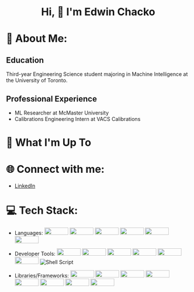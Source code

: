 <h1 align="center">Hi, 👋 I'm Edwin Chacko</h1>


# 💫 About Me:

## Education
Third-year Engineering Science student majoring in Machine Intelligence at the University of Toronto.

## Professional Experience 
- ML Researcher at McMaster University
- Calibrations Engineering Intern at VACS Calibrations

# 🚀 What I'm Up To



# 🌐 Connect with me:

- [LinkedIn](https://www.linkedin.com/in/edwin-chacko)
<!-- - [Portfolio Website](https://edwinchacko.netlify.app) -->

# 💻 Tech Stack:

- Languages:
            <img src='https://img.shields.io/badge/Python-306998?logo=Python&logoColor=FFD43B' width="65" height="20" />
            <img src="https://img.shields.io/badge/C++-00599C?logo=cplusplus&logoColor=FFFFFF" width="65" height="20" />
            <img src="https://img.shields.io/badge/C-00599C?logo=c&logoColor=FFFFFF" width="65" height="20" />
            <img src='https://img.shields.io/badge/cuda-000000.svg?style=for-the-badge&logo=nVIDIA&logoColor=green' width="65" height="20" />
            <img src='https://img.shields.io/badge/Javascript-323330?logo=javascript' width="65" height="20" />
            <img src='https://img.shields.io/badge/CSS-1572B6?logo=CSS3&logoColor=white' width="65" height="20" />


- Developer Tools:
            <img src='https://img.shields.io/badge/Ubuntu-E95420?style=for-the-badge&logo=ubuntu&logoColor=white' width="65" height="20" />
            <img src='https://img.shields.io/badge/docker-%230db7ed.svg?style=for-the-badge&logo=docker&logoColor=white' width="65" height="20" />
            <img src="https://img.shields.io/badge/MongoDB-47A248?logo=mongodb&logoColor=FFFFFF" width="65" height="20" />
            <img src="https://img.shields.io/badge/Postman-FF6C37?logo=postman&logoColor=white" width="65" height="20" />
            <img src='https://img.shields.io/badge/Git-F05032?logo=git&logoColor=white' width="65" height="20" />
            <img src='[https://img.shields.io/badge/PowerShell-5391FE?logo=powershell&logoColor=white](https://img.shields.io/badge/shell_script-%23121011.svg?style=for-the-badge&logo=gnu-bash&logoColor=white)' width="65" height="20" />
![Shell Script](https://img.shields.io/badge/shell_script-%23121011.svg?style=for-the-badge&logo=gnu-bash&logoColor=white)


- Libraries/Frameworks:
            <img src="https://img.shields.io/badge/TensorFlow-%23FF6F00.svg?style=for-the-badge&logo=TensorFlow&logoColor=white" width="65" height="20" />
            <img src='https://img.shields.io/badge/PyTorch-%23EE4C2C.svg?style=for-the-badge&logo=PyTorch&logoColor=white' width="65" height="20" />
            <img src='https://img.shields.io/badge/numpy-%23013243.svg?style=for-the-badge&logo=numpy&logoColor=white' width="65" height="20" />
            <img src='https://img.shields.io/badge/Keras-%23D00000.svg?style=for-the-badge&logo=Keras&logoColor=white)' width="65" height="20" />
            <img src='https://img.shields.io/badge/scikit--learn-%23F7931E.svg?style=for-the-badge&logo=scikit-learn&logoColor=white' width="65" height="20" />
            <img src='https://img.shields.io/badge/React-20232a?logo=React&logoColor=61DAFB' width="65" height="20" />
            <img src='https://img.shields.io/badge/NodeJS-339933?logo=Node.js&logoColor=fff' width="65" height="20" />
            <img src='https://img.shields.io/badge/django-%23092E20.svg?style=for-the-badge&logo=django&logoColor=white' width="65" height="20" />
                        
                      
                      
